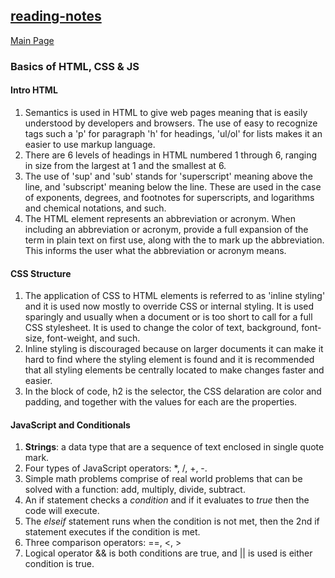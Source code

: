 ## [reading-notes](https://cheryldee.github.io/reading-notes/)
[Main Page](https://cheryldee.github.io/reading-notes/)
### Basics of HTML, CSS & JS
#### Intro HTML
1. Semantics is used in HTML to give web pages meaning that is easily understood by developers and browsers. The use of easy to recognize tags such a 'p' for paragraph 'h' for headings, 'ul/ol' for lists makes it an easier to use markup language.
2. There are 6 levels of headings in HTML numbered 1 through 6, ranging in size from the largest at 1 and the smallest at 6.
3. The use of 'sup' and 'sub' stands for 'superscript' meaning above the line, and 'subscript' meaning below the line. These are used in the case of exponents, degrees, and footnotes for superscripts, and logarithms and chemical notations, and such.
4. The <abbr> HTML element represents an abbreviation or acronym. When including an abbreviation or acronym, provide a full expansion of the term in plain text on first use, along with the <abbr> to mark up the abbreviation. This informs the user what the abbreviation or acronym means.
#### CSS Structure
1.  The application of CSS to HTML elements is referred to as 'inline styling' and it is used now mostly to override CSS or internal styling. It is used sparingly and usually when a document or is too short to call for a full CSS stylesheet. It is used to change the color of text, background, font-size, font-weight, and such.
2.  Inline styling is discouraged because on larger documents it can make it hard to find where the styling element is found and it is recommended that all styling elements be centrally located to make changes faster and easier.
3.  In the block of code, h2 is the selector, the CSS delaration are color and padding, and together with the values for each are the properties.
#### JavaScript and Conditionals
1.  **Strings**: a data type that are a sequence of text enclosed in single quote mark.
2.  Four types of JavaScript operators: *, /, +, -.
3.  Simple math problems comprise of real world problems that can be solved with a function: add, multiply, divide, subtract.
4.  An if statement checks a _condition_ and if it evaluates to _true_ then the code will execute.
5.  The _elseif_ statement runs when the condition is not met, then the 2nd if statement executes if the condition is met.
6.  Three comparison operators:  ==, <, > 
7.  Logical operator && is both conditions are true, and || is used is either condition is true.
